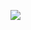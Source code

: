 ![](https://www.plantuml.com/plantuml/png/NP0nIyD05CVt-nIFPj4XGXqTf8YZWo1kBaTwnCFaXDnb414q5Rk9KqUXto1aiANKz2lytpVo9R48tdO_tllzk9lue8jGvfaADcI6hht1KdjpRdLQw5pf9DmNDC8IExJumXeDQfx7sF8CAxbkKEERgn5fJp9CqLbM6gKAamJjKZ5UFVXWSdfK9AVq9X4x7U2JAtwM_QteAgo95w9vHIkmGs-yuFSRHzW9QEalnxD3INMYCKKNDhqDNV2V_0EDIDi-i9BDvZU2pG3vHUe3dgFU2uyfkhJkJlMoxYrnt7VsyZ4TdGvp9sHTafLJevxKnBYf_DyF)
